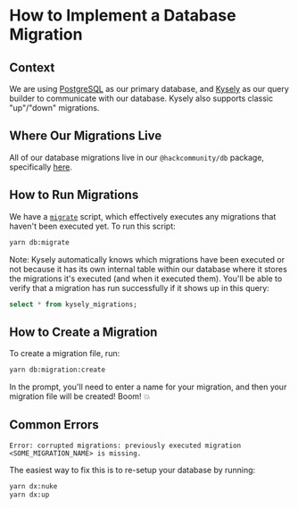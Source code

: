 # How to Implement a Database Migration

## Context

We are using [PostgreSQL](https://www.postgresql.org) as our primary database,
and [Kysely](https://kysely.dev) as our query builder to communicate with our
database. Kysely also supports classic "up"/"down" migrations.

## Where Our Migrations Live

All of our database migrations live in our `@hackcommunity/db` package, specifically
[here](../packages/db/src/migrations).

## How to Run Migrations

We have a [`migrate`](../packages/db/src/scripts/migrate.ts) script, which
effectively executes any migrations that haven't been executed yet. To run this
script:

```sh
yarn db:migrate
```

Note: Kysely automatically knows which migrations have been executed or not
because it has its own internal table within our database where it stores the
migrations it's executed (and when it executed them). You'll be able to verify
that a migration has run successfully if it shows up in this query:

```sql
select * from kysely_migrations;
```

## How to Create a Migration

To create a migration file, run:

```sh
yarn db:migration:create
```

In the prompt, you'll need to enter a name for your migration, and then your
migration file will be created! Boom! 💥

## Common Errors

```
Error: corrupted migrations: previously executed migration <SOME_MIGRATION_NAME> is missing.
```

The easiest way to fix this is to re-setup your database by running:

```sh
yarn dx:nuke
yarn dx:up
```
